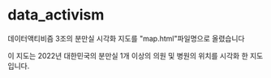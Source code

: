 # data_activism
데이터액티비즘 3조의 분만실 시각화 지도를 "map.html"파일명으로 올렸습니다

이 지도는 2022년 대한민국의 분만실 1개 이상의 의원 및 병원의 위치를 시각화 한 지도입니다.
